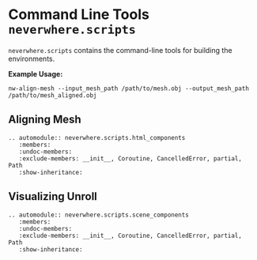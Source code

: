 # Command Line Tools<br/>`neverwhere.scripts`

`neverwhere.scripts` contains the command-line tools for building the environments.

**Example Usage:**

```shell
nw-align-mesh --input_mesh_path /path/to/mesh.obj --output_mesh_path /path/to/mesh_aligned.obj
```

## Aligning Mesh

```{eval-rst}
.. automodule:: neverwhere.scripts.html_components
   :members:
   :undoc-members:
   :exclude-members: __init__, Coroutine, CancelledError, partial, Path
   :show-inheritance:
```

## Visualizing Unroll

```{eval-rst}
.. automodule:: neverwhere.scripts.scene_components
   :members:
   :undoc-members:
   :exclude-members: __init__, Coroutine, CancelledError, partial, Path
   :show-inheritance:
```
